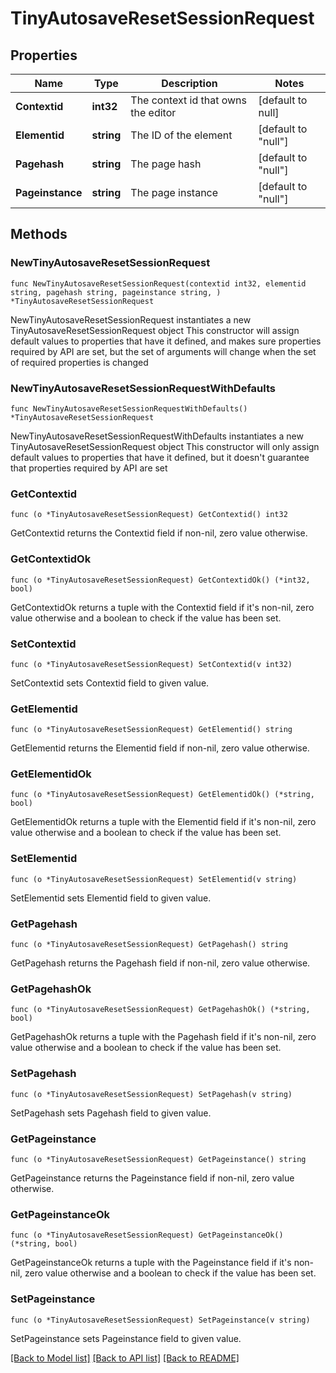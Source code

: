 # TinyAutosaveResetSessionRequest

## Properties

Name | Type | Description | Notes
------------ | ------------- | ------------- | -------------
**Contextid** | **int32** | The context id that owns the editor | [default to null]
**Elementid** | **string** | The ID of the element | [default to "null"]
**Pagehash** | **string** | The page hash | [default to "null"]
**Pageinstance** | **string** | The page instance | [default to "null"]

## Methods

### NewTinyAutosaveResetSessionRequest

`func NewTinyAutosaveResetSessionRequest(contextid int32, elementid string, pagehash string, pageinstance string, ) *TinyAutosaveResetSessionRequest`

NewTinyAutosaveResetSessionRequest instantiates a new TinyAutosaveResetSessionRequest object
This constructor will assign default values to properties that have it defined,
and makes sure properties required by API are set, but the set of arguments
will change when the set of required properties is changed

### NewTinyAutosaveResetSessionRequestWithDefaults

`func NewTinyAutosaveResetSessionRequestWithDefaults() *TinyAutosaveResetSessionRequest`

NewTinyAutosaveResetSessionRequestWithDefaults instantiates a new TinyAutosaveResetSessionRequest object
This constructor will only assign default values to properties that have it defined,
but it doesn't guarantee that properties required by API are set

### GetContextid

`func (o *TinyAutosaveResetSessionRequest) GetContextid() int32`

GetContextid returns the Contextid field if non-nil, zero value otherwise.

### GetContextidOk

`func (o *TinyAutosaveResetSessionRequest) GetContextidOk() (*int32, bool)`

GetContextidOk returns a tuple with the Contextid field if it's non-nil, zero value otherwise
and a boolean to check if the value has been set.

### SetContextid

`func (o *TinyAutosaveResetSessionRequest) SetContextid(v int32)`

SetContextid sets Contextid field to given value.


### GetElementid

`func (o *TinyAutosaveResetSessionRequest) GetElementid() string`

GetElementid returns the Elementid field if non-nil, zero value otherwise.

### GetElementidOk

`func (o *TinyAutosaveResetSessionRequest) GetElementidOk() (*string, bool)`

GetElementidOk returns a tuple with the Elementid field if it's non-nil, zero value otherwise
and a boolean to check if the value has been set.

### SetElementid

`func (o *TinyAutosaveResetSessionRequest) SetElementid(v string)`

SetElementid sets Elementid field to given value.


### GetPagehash

`func (o *TinyAutosaveResetSessionRequest) GetPagehash() string`

GetPagehash returns the Pagehash field if non-nil, zero value otherwise.

### GetPagehashOk

`func (o *TinyAutosaveResetSessionRequest) GetPagehashOk() (*string, bool)`

GetPagehashOk returns a tuple with the Pagehash field if it's non-nil, zero value otherwise
and a boolean to check if the value has been set.

### SetPagehash

`func (o *TinyAutosaveResetSessionRequest) SetPagehash(v string)`

SetPagehash sets Pagehash field to given value.


### GetPageinstance

`func (o *TinyAutosaveResetSessionRequest) GetPageinstance() string`

GetPageinstance returns the Pageinstance field if non-nil, zero value otherwise.

### GetPageinstanceOk

`func (o *TinyAutosaveResetSessionRequest) GetPageinstanceOk() (*string, bool)`

GetPageinstanceOk returns a tuple with the Pageinstance field if it's non-nil, zero value otherwise
and a boolean to check if the value has been set.

### SetPageinstance

`func (o *TinyAutosaveResetSessionRequest) SetPageinstance(v string)`

SetPageinstance sets Pageinstance field to given value.



[[Back to Model list]](../README.md#documentation-for-models) [[Back to API list]](../README.md#documentation-for-api-endpoints) [[Back to README]](../README.md)


